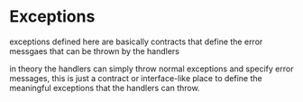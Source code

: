 # Exceptions

exceptions defined here are basically contracts that define the error messgaes that can be thrown by the handlers

in theory the handlers can simply throw normal exceptions and specify error messages, this is just a contract or interface-like place to define the meaningful exceptions that the handlers can throw.